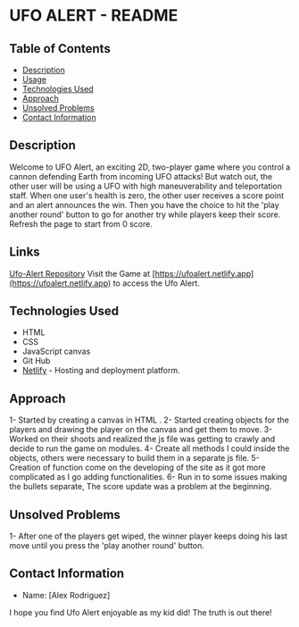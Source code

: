 # UFO ALERT - README

## Table of Contents

- [Description](#description)
- [Usage](#usage)
- [Technologies Used](#technologies-used)
- [Approach](#approach)
- [Unsolved Problems](#unsolved-problems)
- [Contact Information](#contact-information)

## Description

Welcome to UFO Alert, an exciting 2D, two-player game where you control a cannon defending Earth from incoming UFO attacks! But watch out, the other user will be using a UFO with high maneuverability and teleportation staff. When one user's health is zero, the other user receives a score point and an alert announces the win. Then you have the choice to hit the 'play another round' button to go for another try while players keep their score. Refresh the page to start from 0 score.

## Links

[Ufo-Alert Repository](https://github.com/babujal/Ufo-Alert)
Visit the Game at [https://ufoalert.netlify.app](https://ufoalert.netlify.app)  to access the Ufo Alert. 

## Technologies Used

- HTML
- CSS
- JavaScript canvas
- Git Hub
- [Netlify](https://www.netlify.com/) - Hosting and deployment platform.

## Approach

1- Started by creating a canvas in HTML .
2- Started creating objects for the players and drawing the player on the canvas and get them to move.
3- Worked on their shoots and realized the js file was getting to crawly and decide to run the game on modules.
4- Create all methods I could inside the objects, others were necessary to build them in a separate js file.
5- Creation of function come on the developing of the site as it got more complicated as I go adding functionalities.
6- Run in to some issues making the bullets separate, The score update was a problem at the beginning.

## Unsolved Problems

1- After one of the players get wiped, the winner player keeps doing his last move until you press the 'play another round' button.

## Contact Information

- Name: [Alex Rodriguez]

I hope you find Ufo Alert enjoyable as my kid did! The truth is out there! 